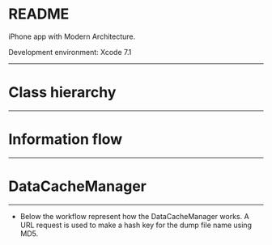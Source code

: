 # README #

iPhone app with Modern Architecture.

Development environment: 
Xcode 7.1

-----------

# Class hierarchy
-----------


# Information flow
-----------




# DataCacheManager
-----------
- Below the workflow represent how the DataCacheManager works. A URL request is used to make a hash key for the dump file name using MD5. 
